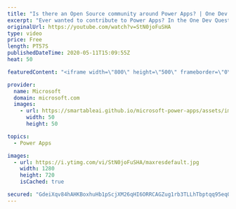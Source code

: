 ```yaml
---
title: "Is there an Open Source community around Power Apps? | One Dev Question: Dona Sarkar"
excerpt: "Ever wanted to contribute to Power Apps? In the One Dev Question series, Principal Cloud Advocate Dona Sarkar shares how you can contribute to Power Apps. #poweraddicts   For more information, visit: https://powerusers.microsoft.com/?WT.mc_id=onedevquestion-c9-donasa   Try Azure for free: https://aka.ms/TryAzure7"
originalUrl: https://youtube.com/watch?v=StN0joFuSHA
type: video
price: Free
length: PT57S
publishedDateTime: 2020-05-11T15:09:55Z
heat: 50

featuredContent: "<iframe width=\"800\" height=\"500\" frameborder=\"0\" src=\"https://www.youtube.com/embed/StN0joFuSHA\" allow=\"accelerometer; autoplay; encrypted-media; gyroscope; picture-in-picture\" allowfullscreen></iframe>"

provider:
  name: Microsoft
  domain: microsoft.com
  images:
    - url: https://smartableai.github.io/microsoft-power-apps/assets/images/organizations/microsoft.com-50x50.jpg
      width: 50
      height: 50

topics:
  - Power Apps

images:
  - url: https://i.ytimg.com/vi/StN0joFuSHA/maxresdefault.jpg
    width: 1280
    height: 720
    isCached: true

secured: "GdeiXqv84hAHKBoxhuHb1pScjXM26qHI6ORRCAGZug1rb3TLLhTbptqq95eqO0UTdHMOhBeeO9RfTdmxnOmWqW0yy0nE5V8FA17mxmkKA7vUb4vk4HAoabMXdbcmh4q/0N3af3gRkilGFaugqI7kxNQz8+RNfLVEvTCtd1LtXjK99E+AXRHARkvoBnOLJgw+di66+htdUnH0TFuEQDGbdYOLq01Zi0BOoiGTeNLANgfFu2HDzLMY4vxKT5WM991iunPR+r8dQ5rXvIWMFLqvar9kIY0+oavKroYdHVG2H/KNXeYJ1VT7BA99LDNAOrRSfn7vsG5C1FYk4oiVZ176Ks6uvs2oena4izeXq59l8DCeMJEli9QbO+XwAd3wbBg9B6msBDiryoNrAjn/bql9r6T4Np/Wus9eXHt1QDdHhSI=;dg4hQks5mncV8a3cO/dTfw=="
---
```


